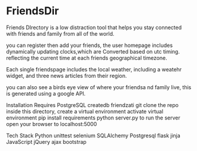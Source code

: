 # FriendsDir
Friends DIrectory is a low distraction tool that helps you stay connected with friends and family from all of the world.

you can register then add your friends, the user homepage includes dynamically updating clocks,which are  Converted based on utc timing. reflecting the current time at each friends geographical timezone.

Each single friendspage includes the local weather, including a weatehr widget, and three news articles from their region. 

you can also see a birds eye view of where your friendsa nd family live, this is generated using a google API.

Installation
Requires PostgreSQL
createdb friendzati
git clone the repo
inside this directory, create a virtual environment
activate virtual environment
pip install requirements
python server.py to run the server
open your browser to localhost:5000




Tech Stack
Python
unittest
selenium
SQLAlchemy
Postgresql
flask
jinja
JavaScript
jQuery
ajax
bootstrap